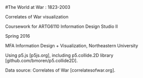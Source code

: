 #The World at War : 1823-2003

Correlates of War visualization

Coursework for ARTG6110 Information Design Studio II

Spring 2016 

MFA Information Design + Visualization, Northeastern University

Using p5.js [p5js.org], including p5.collide.2D library [github.com/bmoren/p5.collide2D].

Data source: Correlates of War [correlatesofwar.org].
